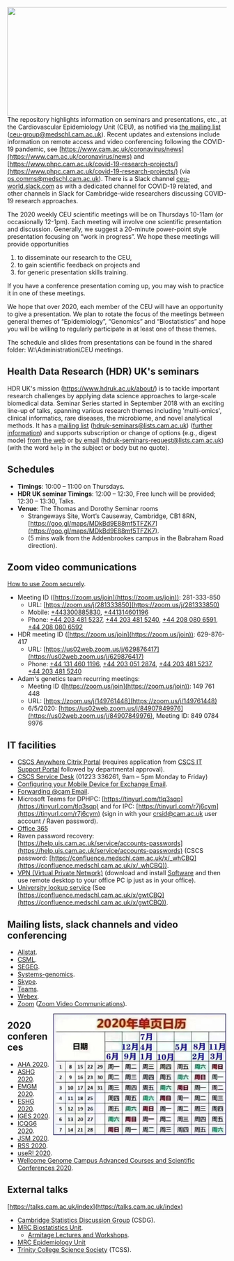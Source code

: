 <a href="http://phdcomics.com/comics/archive.php?comicid=719"> <img src="http://phdcomics.com/comics/archive/phd060406s.gif" width="560" height="250" align="right"> </a>

The repository highlights information on seminars and presentations, etc., at the Cardiovascular Epidemiology Unit (CEU), as notified via <a href="mailto:ceu-group@medschl.cam.ac.uk">the mailing list</a> (ceu-group@medschl.cam.ac.uk). Recent updates and extensions include information on remote access and video conferencing following the COVID-19 pandemic, see [https://www.cam.ac.uk/coronavirus/news](https://www.cam.ac.uk/coronavirus/news) and [https://www.phpc.cam.ac.uk/covid-19-research-projects/](https://www.phpc.cam.ac.uk/covid-19-research-projects/) (via [ps.comms@medschl.cam.ac.uk](mailto:ps.comms@medschl.cam.ac.uk)).
There is a Slack channel [ceu-world.slack.com](ceu-world.slack.com) as with a dedicated channel for COVID-19 related, and other channels in Slack for Cambridge-wide researchers discussing COVID-19 research approaches.

The 2020 weekly CEU scientific meetings will be on Thursdays 10-11am (or occasionally 12-1pm). Each meeting will involve one scientific presentation and discussion. Generally, we suggest a 20-minute power-point style presentation focusing on “work in progress”.  We hope these meetings will provide opportunities 

1. to disseminate our research to the CEU, 
2. to gain scientific feedback on projects and 
3. for generic presentation skills training. 

If you have a conference presentation coming up, you may wish to practice it in one of these meetings. 

We hope that over 2020, each member of the CEU will have an opportunity to give a presentation. We plan to rotate the focus of the meetings between general themes of “Epidemiology”, “Genomics” and “Biostatistics” and hope you will be willing to regularly participate in at least one of these themes. 

The schedule and slides from presentations can be found in the shared folder: W:\Administration\CEU meetings.

## Health Data Research (HDR) UK's seminars

HDR UK's mission (https://www.hdruk.ac.uk/about/) is to tackle important research challenges by applying data science approaches to large-scale 
biomedical data. Seminar Series started in September 2018 with an exciting line-up of talks, spanning various research themes including 
'multi-omics', clinical informatics, rare diseases, the microbiome, and novel analytical methods. It has a <a href="mailto:hdruk-seminars@lists.cam.ac.uk">mailing list</a> (hdruk-seminars@lists.cam.ac.uk) ([further 
information](https://lists.cam.ac.uk/mailman/listinfo/hdruk-seminars)) and supports subscription or change of options (e.g., digest mode) [from the 
web](https://lists.cam.ac.uk/mailman/options/hdruk-seminars/ceu-group%40medschl.cam.ac.uk) or <a href="mailto:hdruk-seminars-request@lists.cam.ac.uk">by email</a> (hdruk-seminars-request@lists.cam.ac.uk) (with the word `help` in the subject or 
body but no quote).

## Schedules

* **Timings**: 10:00 – 11:00 on Thursdays.
* **HDR UK seminar Timings**: 12:00 – 12:30, Free lunch will be provided; 12:30 – 13:30, Talks.
* **Venue**: The Thomas and Dorothy Seminar rooms
  - Strangeways Site, Wort’s Causeway, Cambridge, CB1 8RN, [https://goo.gl/maps/MDkBd9E88mf5TFZK7](https://goo.gl/maps/MDkBd9E88mf5TFZK7).
  - (5 mins walk from the Addenbrookes campus in the Babraham Road direction).

## Zoom video communications

[How to use Zoom securely](https://help.uis.cam.ac.uk/service/security/wfh-security/zoom-security).

* Meeting ID ([https://zoom.us/join](https://zoom.us/join)): 281-333-850
  * URL: [https://zoom.us/j/281333850](https://zoom.us/j/281333850)
  * Mobile: <a href="tel:+443300885830">+443300885830</a>, <a href="tel:+441314601196">+441314601196</a>
  * Phone: 
 <a href="tel:+442034815237">+44 203 481 5237</a>,
 <a href="tel:+442034815240">+44 203 481 5240</a>,
 <a href="tel:+442080806591">+44 208 080 6591</a>,
 <a href="tel:+442080806592">+44 208 080 6592</a>
* HDR meeting ID ([https://zoom.us/join](https://zoom.us/join)): 629-876-417
  * URL: [https://us02web.zoom.us/j/629876417](https://us02web.zoom.us/j/629876417)
  * Phone:
 <a href="tel:+441314601196">+44 131 460 1196</a>,
 <a href="tel:+442030512874">+44 203 051 2874</a>,
 <a href="tel:+442034815237">+44 203 481 5237</a>,
 <a href="tel:+442034815240">+44 203 481 5240</a>
* Adam's genetics team recurring meetings:
  * Meeting ID ([https://zoom.us/join](https://zoom.us/join)): 149 761 448
  * URL: [https://zoom.us/j/149761448](https://zoom.us/j/149761448)
  * 6/5/2020: [https://us02web.zoom.us/j/84907849976](https://us02web.zoom.us/j/84907849976), Meeting ID: 849 0784 9976

## IT facilities

* [CSCS Anywhere Citrix Portal](https://anywhere.medschl.cam.ac.uk/logon/LogonPoint/index.html) (requires application from [CSCS IT Support Portal](https://tinyurl.com/vz9huc9) followed by departmental approval).
* [CSCS Service Desk](https://itsupport.medschl.cam.ac.uk) (01223 336261, 9am – 5pm Monday to Friday)
* [Configuring your Mobile Device for Exchange Email](https://confluence.medschl.cam.ac.uk/display/FAQ/Configuring+your+Mobile+Device+for+Exchange+Email).
* [Forwarding @cam Email](https://confluence.medschl.cam.ac.uk/display/FAQ/Email%3A+Forwarding+@cam+Email).
* Microsoft Teams for DPHPC: [https://tinyurl.com/tlq3sqp](https://tinyurl.com/tlq3sqp) and for IPC: [https://tinyurl.com/r7j6cym](https://tinyurl.com/r7j6cym) (sign in with your crsid@cam.ac.uk user account / Raven password).
* [Office 365](https://login.microsoftonline.com/)
* Raven password recovery: [https://help.uis.cam.ac.uk/service/accounts-passwords](https://help.uis.cam.ac.uk/service/accounts-passwords) (CSCS password: [https://confluence.medschl.cam.ac.uk/x/_whCBQ](https://confluence.medschl.cam.ac.uk/x/_whCBQ)).
* [VPN (Virtual Private Network)](https://confluence.medschl.cam.ac.uk/x/64q4) (download and install [Software](https://software.medschl.cam.ac.uk/) and then use remote desktop to your office PC ip just as in your office).
* [University lookup service](https://www.lookup.cam.ac.uk/self) (See [https://confluence.medschl.cam.ac.uk/x/gwtCBQ](https://confluence.medschl.cam.ac.uk/x/gwtCBQ)).

## Mailing lists, slack channels and video conferencing

* [Allstat](https://www.jiscmail.ac.uk/cgi-bin/webadmin?A0=ALLSTAT).
* [CSML](http://www.mailinglists.ucl.ac.uk/mailman/listinfo/csml).
* [SEGEG](https://mailman.kcl.ac.uk/mailman/listinfo/segeg).
* [Systems-genomics](https://systems-genomics.slack.com/).
* [Skype](https://www.skype.com/en/).
* [Teams](https://products.office.com/en-gb/microsoft-teams/download-app).
* [Webex](https://cart.webex.com/sign-up).
* [Zoom](https://zoom.us/) ([Zoom Video Communications](https://en.wikipedia.org/wiki/Zoom_Video_Communications)).

<a href="https://github.com/cambridge-ceu/CEU-scientific-meetings#2020-conferences"> <img src="2020.jpg" width="400" height="280" align="right"> </a>
## 2020 conferences

* [AHA 2020](https://www.pr-medicalevents.com/congress/aha-2020/).
* [ASHG 2020](https://www.ashg.org/2020meeting/).
* [EMGM 2020](https://wp.unil.ch/emgm2020/).
* [ESHG 2020](https://2020.eshg.org/).
* [IGES 2020](https://iges.memberclicks.net/iges-2020).
* [ICQG6 2020](https://icqg6.org/).
* [JSM 2020](https://www.amstat.org/ASA/Meetings/Joint-Statistical-Meetings.aspx).
* [RSS 2020](https://www.statslife.org.uk/news/3999-bournemouth-chosen-to-host-rss-2020-conference).
* [useR! 2020](https://user2020.r-project.org/).
* [Wellcome Genome Campus Advanced Courses and Scientific Conferences 2020](https://coursesandconferences.wellcomegenomecampus.org/).

## External talks

[https://talks.cam.ac.uk/index](https://talks.cam.ac.uk/index)

* [Cambridge Statistics Discussion Group](https://talks.cam.ac.uk/show/index/44749) (CSDG).
* [MRC Biostatistics Unit](https://talks.cam.ac.uk/show/index/7411).
  * [Armitage Lectures and Workshops](https://www.mrc-bsu.cam.ac.uk/news-and-events/armitage-lectureships-and-workshops/).
* [MRC Epidemiology Unit](http://www.mrc-epid.cam.ac.uk/events)
* [Trinity College Science Society](http://talks.cam.ac.uk/show/index/28326) (TCSS).

